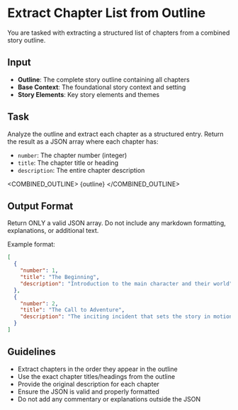 # Extract Chapter List from Outline

You are tasked with extracting a structured list of chapters from a combined story outline.

## Input
- **Outline**: The complete story outline containing all chapters
- **Base Context**: The foundational story context and setting
- **Story Elements**: Key story elements and themes

## Task
Analyze the outline and extract each chapter as a structured entry. Return the result as a JSON array where each chapter has:
- `number`: The chapter number (integer)
- `title`: The chapter title or heading
- `description`: The entire chapter description

<COMBINED_OUTLINE>
{outline}
</COMBINED_OUTLINE>

## Output Format
Return ONLY a valid JSON array. Do not include any markdown formatting, explanations, or additional text.

Example format:
```json
[
  {
    "number": 1,
    "title": "The Beginning",
    "description": "Introduction to the main character and their world"
  },
  {
    "number": 2,
    "title": "The Call to Adventure",
    "description": "The inciting incident that sets the story in motion"
  }
]
```

## Guidelines
- Extract chapters in the order they appear in the outline
- Use the exact chapter titles/headings from the outline
- Provide the original description for each chapter
- Ensure the JSON is valid and properly formatted
- Do not add any commentary or explanations outside the JSON
